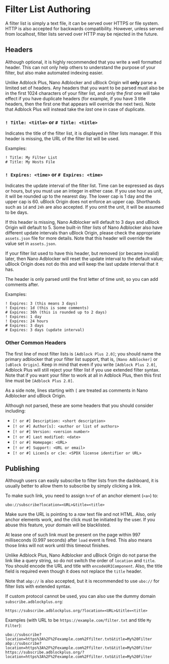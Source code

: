 # Filter List Authoring

A filter list is simply a text file, it can be served over HTTPS or file system.
HTTP is also accepted for backwards compatibility. However, unless served from
localhost, filter lists served over HTTP may be rejected in the future.

## Headers

Although optional, it is highly recommended that you write a well formatted
header. This can not only help others to understand the purpose of your filter,
but also make automated indexing easier.

Unlike Adblock Plus, Nano Adblocker and uBlock Origin will **only** parse a
limited set of headers. Any headers that you want to be parsed must also be in
the first 1024 characters of your filter list, and only the *first* one will
take effect if you have duplicate headers (for example, if you have 3 title
headers, then the first one that appears will override the next two). Note that
Adblock Plus will instead take the *last* one in case of duplicate.

### `! Title: <title>` or `# Title: <title>`

Indicates the title of the filter list, it is displayed in filter lists manager.
If this header is missing, the URL of the filter list will be used.

Examples:
```
! Title: My Filter List
# Title: My Hosts File
```

### `! Expires: <time>` or `# Expires: <time>`

Indicates the update interval of the filter list. Time can be expressed as days
or hours, but you must use an integer in either case. If you use hour as unit,
it will be rounded *up* to the nearest day. The lower cap is 1 day and the upper
cap is 60. uBlock Origin does not enforce an upper cap. Shorthands such as `1d`
and `24h` are also accepted. If you omit the unit, it will be assumed to be
days.

If this header is missing, Nano Adblocker will default to 3 days and uBlock
Origin will default to 5. Some built-in filter lists of Nano Adblocker
also have different update intervals than uBlock Origin, please check the
appropriate `assets.json` file for more details. Note that this header will
override the value set in `assets.json`.

If your filter list used to have this header, but removed (or became invalid)
later, then Nano Adblocker will reset the update interval to the default value;
uBlock Origin does not do this and will keep the last update interval that it
has.

The header is only parsed until the first letter of time unit, so you can add
comments after.

Examples:
```
! Expires: 3 (this means 3 days)
! Expires: 1d (this is some comments)
# Expires: 36h (this is rounded up to 2 days)
! Expires: 1 day
! Expires: 24 hours
# Expires: 3 days
# Expires: 3 days (update interval)
```

### Other Common Headers

The first line of most filter lists is `[Adblock Plus 2.0]`; you should name
the primary adblocker that your filter list support, that is, `[Nano Adblocker]`
or `[uBlock Origin]`. Keep in mind that even if you write `[Adblock Plus 2.0]`,
Adblock Plus will still reject your filter list if you use extended filter
syntax. Note that if you want your filter to work at all in Adblock Plus, then
this first line must be `[Adblock Plus 2.0]`.

As a side note, lines starting with `[` are treated as comments in Nano
Adblocker and uBlock Origin.

Although not parsed, these are some headers that you should consider including:
- `[! or #] Description: <short description>`
- `[! or #] Author[s]: <author or list of authors>`
- `[! or #] Version: <version number>`
- `[! or #] Last modified: <date>`
- `[! or #] Homepage: <URL>`
- `[! or #] Support: <URL or email>`
- `[! or #] Licen[s or c]e: <SPDX license identifier or URL>`

## Publishing

Although users can easily subscribe to filter lists from the dashboard, it is
usually better to allow them to subscribe by simply clicking a link.

To make such link, you need to assign `href` of an anchor element (`<a>`) to:
```
ubo://subscribe?location=<URL>&title=<title>
```

Make sure the URL is pointing to a *raw* text file and not HTML. Also, only
anchor elements work, and the click must be initiated by the user. If you abuse
this feature, your domain will be blacklisted.

At lease one of such link must be present on the page within 997 milliseconds
(0.997 seconds) after `load` event is fired. This also means those links will
not work until this timeout finishes.

Unlike Adblock Plus, Nano Adblocker and uBlock Origin do not parse the link
like a query string, so do not switch the order of `location` and `title`.
You should encode the URL and title with `encodeURIComponent`. Also, the title
field is required even though it does not replace the `title` header.

Note that `abp://` is also accepted, but it is recommended to use `ubo://` for
filter lists with extended syntax.

If custom protocol cannot be used, you can also use the dummy domain
`subscribe.adblockplus.org`:
```
https://subscribe.adblockplus.org/?location=<URL>&title=<title>
```

Examples (with URL to be `https://example.com/filter.txt` and title `My
Filter`):
```
ubo://subscribe?location=https%3A%2F%2Fexample.com%2Ffilter.txt&title=My%20Filter
abp://subscribe?location=https%3A%2F%2Fexample.com%2Ffilter.txt&title=My%20Filter
https://subscribe.adblockplus.org/?location=https%3A%2F%2Fexample.com%2Ffilter.txt&title=My%20Filter
```
